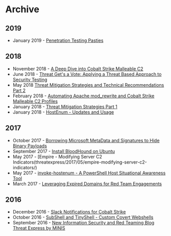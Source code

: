 # Archive

## 2019

- January 2019 - [Penetration Testing Pasties](/threatexpress/blogs/2019/01/penetration-testing-pasties/)

## 2018

- November 2018 - [A Deep Dive into Cobalt Strike Malleable C2](/threatexpress/blogs/2018/11/a-deep-dive-into-cobalt-strike-malleable-c2)
- June 2018 - [Threat Get's a Vote: Applying a Threat Based Approach to Security Testing](/threatexpress/blogs/2018/06/threat-gets-a-vote-applying-a-threat-based-approach-to-security-testing)
- May 2018 [Threat Mitigation Strategies and Technical Recommendations Part 2](threatexpress/blogs/2018/05/threat-mitigation-strategies-technical-recommendations-and-info-part-2/)
- February 2018 - [Automating Apache mod_rewrite and Cobalt Strike Malleable C2 Profiles](threatexpressblogs/2018/02/automating-cobalt-strike-profiles-apache-mod_rewrite-htaccess-files-intelligent-c2-redirection/)
- January 2018 - [Threat Mitigation Strategies Part 1](threatexpress/blogs/2018/01/threat-mitigation-strategies-observations-recommendations/)
- January 2018 - [HostEnum - Updates and Usage](threatexpress/blogs/2018/01/hostenum-updates-usage/)

## 2017

- October 2017 - [Borrowing Microsoft MetaData and Signatures to Hide Binary Payloads](threatexpress/blogs/2017/10/metatwin-borrowing-microsoft-metadata-and-digital-signatures-to-hide-binaries/)
- September 2017 - [Install BloodHound on Ubuntu](threatexpress/blogs/2017/09/install-bloodhound-ubuntu/)
- May 2017 - [Empire - Modifying Server C2 Indicators(threatexpress/2017/05/empire-modifying-server-c2-indicators/)
- May 2017 - [invoke-hostenum - A PowerShell Host Situational Awareness Tool](threatexpress.com/2017/05/invoke-hostenum/)
- March 2017 - [Leveraging Expired Domains for Red Team Engagements](threatexpress/blogs/2017/03/leveraging-expired-domains-for-red-team-engagements/)

## 2016

- December 2016 - [Slack Notifications for Cobalt Strike](threatexpress/blogs/2016/12/slack-notifications-for-cobalt-strike/)
- October 2016 - [SubShell and TinyShell - Custom Covert Webshells](threatexpress/blogs/2016/10/web-shells-covert-channel/)
- September 2016 - [New Information Security and Red Teaming Blog Threat Express by MINIS](threatexpress/blogs/2016/09/new-information-security-red-teaming-blog-threat-express-minis/)
